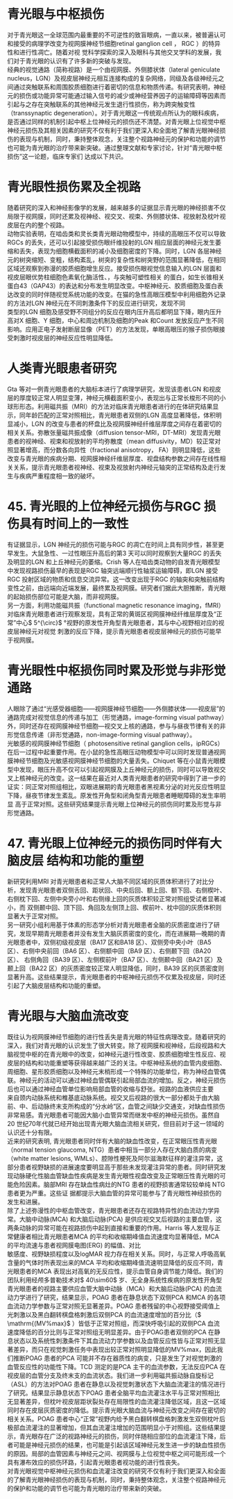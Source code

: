 # 青光眼与中枢损伤  
对于青光眼这一全球范围内最重要的不可逆性的致盲眼病，一直以来，被普遍认可和接受的病理学改变为视网膜神经节细胞retinal ganglion cell ， RGC ）的特异性和进行性凋亡。随着对视 觉科学探索的深入及眼科与其他交叉学科的发展，我们对于青光眼的认识有了许多新的突破与发现。  
经典的视觉通路（简称视路）是一个由视网膜、外侧膝状体（lateral geniculate nucleus，LGN）及视皮层神经元相互连接构成的复杂网络，同级及各级神经元之间通过突触联系和周围胶质细胞进行着密切的信息和物质传递。有研究表明，神经元的损伤或功能异常可能通过输入信号的减少或神经营养因子的运输障碍等因素而引起与之存在突触联系的其他神经元发生退行性损伤，称为跨突触变性（transsynaptic degeneration）。对于青光眼这一传统观点所认为的眼科疾病，是否通过同样的机制引起中枢上位神经元的损伤还不清楚。对青光眼上位视觉中枢神经元损伤及其相关因素的研究不仅有利于我们更深入和全面地了解青光眼神经损伤的表现与机制，同时，秉持整体观念，关注整个视路神经元的保护和功能的调节也可能为青光眼的治疗带来新突破。通过整理文献和专家讨论，针对“青光眼中枢损伤”这一论题，临床专家们 达成以下共识。  
#  青光眼性损伤累及全视路  
随着研究的深入和神经影像学的发展，越来越多的证据显示青光眼的神经损害不仅局限于视网膜，同时还累及视神经、视交叉、视束、外侧膝状体、视放射及枕叶视皮层在内的整个视路。  
动物实验表明，在啮齿类和灵长类青光眼动物模型中，持续的高眼压不仅可以导致RGCs 的丢失，还可以引起接受损伤眼纤维投射的LGN 相应层面的神经元发生萎缩和丢失，表现为细胞横截面积的减小及细胞密度的下降。同时，LGN 各层神经元的树突缩短、变粗，结构紊乱，树突的复杂性和树突野的范围显著降低，在相同区域还观察到弥漫的胶质细胞增生反应。接受损伤眼视觉信息输入的LGN 层面和视皮层眼优势柱细胞色素氧化酶活性、，与突触可塑性相关 的蛋白，如生长锥相关蛋白43（GAP43）的表达和分布发生明显改变。中枢神经元、胶质细胞及蛋白表达改变的同时伴随视觉系统功能的改变。在猫的急性高眼压模型中利用细胞外记录的方法对LGN 神经元在不同刺激条件下的反应进行研究，发现不同  
类型的LGN 细胞及感受野不同组分的反应在眼内压升高后都明显下降，眼内压升高对X 细胞、Y 细胞，中心和周边机制及细胞的Peak 和Count 发放反应产生不同影响。应用正电子发射断层显像（PET）的方法发现，单眼高眼压的猴子损伤眼接受刺激时视皮层的神经反应性明显降低。  
#  人类青光眼患者研究  
Gta 等对一例青光眼患者的大脑标本进行了病理学研究，发现该患者LGN 和视皮层的厚度较正常人明显变薄，神经元横截面积变小，表现出与正常长梭形不同的小球形形态。利用磁共振（MRI）的方法对临床青光眼患者进行的在体研究结果显示，同年龄匹配的正常对照相比，青光眼患者双侧的LGN 高度显著降低，体积明显减小，LGN 的改变与患者的杯盘比及视网膜神经纤维层厚度之间存在着密切的相关关系。弥散张量磁共振成像（diffusion tensor-MRI，DT-MRI）发现青光眼患者的视神经、视束和视放射的平均弥散度（mean diffusivity，MD）较正常对照显著增高，而分数各向异性（fractional anisotropy， FA）则明显降低，这些改变与青光眼的疾病分期、视网膜神经纤维层厚度、视盘结构参数之间存在线性相关关系，提示青光眼患者视神经、视束及视放射内神经元轴突的正常结构及走行发生与疾病严重程度相一致的破坏。  
# 45. 青光眼的上位神经元损伤与RGC 损伤具有时间上的一致性  
有证据显示，LGN 神经元的损伤可能与RGC 的凋亡在时间上具有同步性，甚至更早发生。大鼠急性、一过性眼压升高后的第3 天可以同时观察到大量RGC 的丢失及明显的LGN 和上丘神经元的萎缩。Crish 等人在啮齿类动物的自发青光眼模型中发现视路损伤最早的表现是RGC 轴突远端顺行性轴浆运输障碍，即LGN 接受RGC 投射区域的物质和信息交流异常。这一改变出现于RGC 的轴突和突触前结构变性之前，由远端向近端发展，最终累及视网膜。研究者们据此大胆推断，青光眼的起始损伤部位可能是大脑，而非视网膜。  
另一方面，利用功能磁共振（functional magnetic resonance imaging，fMRI）对临床青光眼患者进行观察发现，具有正常的黄斑区视网膜神经纤维层厚度及“正常”中心$ 5^{\circ}$    °视野的原发性开角型青光眼患者，其与中心视野相对应的视皮层神经元对视觉 刺激的反应下降，提示青光眼患者视皮层神经元的损伤可能早于视网膜。  
#  青光眼性中枢损伤同时累及形觉与非形觉通路  
人眼除了通过“光感受器细胞——视网膜神经节细胞——外侧膝状体——视皮层”的通路完成对视觉信息的传递与加工（形觉通路，image-forming visual pathway）外，同时还存在视网膜神经节细胞—视交叉上核的通路，参与与昼夜节律有关的非形觉信息传递（非形觉通路，non-image-forming visual pathway）。  
光敏感的视网膜神经节细胞（ photosensitive retinal ganglion  cells，ipRGCs）在后一过程中起重要作用。在小鼠的急性高眼压动物模型中可以同时发现普通视网膜神经节细胞及光敏感视网膜神经节细胞的大量丢失。Chiquet 等在小鼠青光眼模型中发现，眼压升高不仅可以引起视网膜及上丘神经元的损伤，同时可以导致视交叉上核神经元的改变。这一结果在最近对人类青光眼患者的研究中得到了进一步的证实：同正常对照组相比，双眼进展期的青光眼患者黑视素分泌的对光反应性明显下降，昼夜节律发生紊乱。原发性开角型和闭角型青光眼患者睡眠障碍的发生率明显 高于正常对照。这些研究结果提示青光眼上位神经元的损伤同时累及形觉与非形觉通路。  
# 47.  青光眼上位神经元的损伤同时伴有大脑皮层 结构和功能的重塑  
新研究利用MRI 对青光眼患者和正常人大脑不同区域的灰质体积进行了对比分析，发现青光眼患者双侧舌回、距状回、中央后回、额上回、额下回、右侧楔叶、右侧枕下回、左侧中央旁小叶和右侧缘上回的灰质体积较正常对照组受试者显著减小，而 双侧颞中回、顶下回、角回及左侧顶上回、楔前叶、枕中回的灰质体积则显著大于正常对照。  
另一研究小组利用基于体素的形态学分析对青光眼患者全脑的灰质密度进行了研究，发现早期青光眼患者并没有发生大脑灰质密度的变化，而在进展期—晚期的青光眼患者中，双侧初级视皮层（BA17 区和BA18 区）、双侧旁中央小叶（BA5 区）、右侧中央前回（BA6 区）、右侧额中回（BA9 区）、右侧颞下回（BA20区）、 右侧角回（BA39 区）、左侧楔前叶（BA7 区）、左侧颞中回（BA21 区）及颞上回（BA22 区）的灰质密度较正常人明显降低，同时，BA39 区的灰质密度则显著升高。这些结果提示，青光眼患者的中枢神经元损伤不仅累及视皮层，同时还引起了大脑皮层结构和功能的重塑。  
#  青光眼与大脑血流改变  
既往认为视网膜神经节细胞的进行性丢失是青光眼的特征性病理改变。随着研究的深入，我们对青光眼的认识发生了很大转变。除了视网膜和视神经，后段视路和大脑视觉中枢的在青光眼中的改变，如神经元退行性改变、胶质细胞增生性反应、视皮层的结构和功能重塑等获得越来越广泛的关注。中枢神经系统的血管内皮细胞、周细胞、星形胶质细胞以及神经元末梢形成一个特殊的功能单位，称为神经血管偶联。神经元的活动可以通过神经血管偶联引起局部血流的增加。反之，神经元损伤后也可以通过神经血管单位影响局部血管的收缩与舒张。视路的血液供应主要  
来自颈内动脉系统和椎基底动脉系统。视交叉后视路的很大一部分都处于由大脑前、中、后动脉终末支所构成的“分水岭”区，血管之间缺少交通支，对缺血性损伤非常易感。青光眼患者可能因大脑小血管异常而继发中枢的神经元损伤。虽然自20 世纪70年代就已经开始出现青光眼大脑血流相关研究，但目前对于这一领域的认识还十分有限。  
近来的研究表明, 青光眼患者同时伴有大脑的缺血性改变，在正常眼压性青光眼（normal tension glaucoma, NTG）患者中相当一部分人存在大脑白质的病变（white matter lesions, WMLs）、腔隙性梗死及阿尔滋海默征样的灌注异常，这部分患者视野缺损的进展速度要明显高于那些未发现灌注异常的患者。同时研究发现动脉硬化性脑血管缺血性疾病是发生青光眼性视盘改变及正常眼压性青光眼的可能危险因素。脑部MRI 存在缺血性病灶的NTG  患者的视野损害通常较较单纯 NTG  患者更为严重。这些证 据都提示大脑血管的异常可能参与了青光眼性神经损伤的发生和进展。  
除了上述弥漫性的中枢血管改变，青光眼患者还存在视路特异性的血流动力学异常。大脑中动脉(MCA) 和大脑后动脉(PCA) 是供应视交叉后视路的主要血管，这两条动脉的异常可能在视路损伤中起到直接和重要的作用。Harris 等人发现与正常健康者相比青光眼患者MCA 的平均和收缩期峰值血流速度均显著降低，MCA 的平均流速与患者视网膜电图(ERG) 的幅值、对比  
敏感度、视野缺损程度以及logMAR 视力存在相关关系。同时，与正常人呼吸高氧含量的气体时所表现出来的MCA 平均和收缩期峰值流速明显降低的反应不同，青光眼患者的MCA 表现出对高氧的无反应性，提示血管自身调节能力降低。我们的团队利用经颅多普勒技术对$ 40\sim60$  岁、无全身系统性疾病的原发性开角型青光眼患者的视路主要供应血管大脑中动脉（MCA）和大脑后动脉(PCA) 的血流动力学进行了研究，结果显示，POAG 患者在静息状态下双侧PCA 和MCA 的各项血流动力学参数与正常对照无显著差异。POAG 患者残留的中心视野接受阈值上光刺激以及黑白翻转棋盘格刺激后双侧PCA 的血流速度增加的百分比（$ \mathrm{(MV\%max}$    ）皆低于正常对照组，而深快呼吸引起的双侧PCA 血流速度降低的百分比则与正常对照组无明显差异。由于POAG患者双侧的PCA 在静息状态以及系统性刺激条件下其血流动力学参数以及血管反应性皆与正常对照无显著差异，而只在视觉刺激任务中表现出较正常对照明显降低的MV%max，因此我们推断POAG 患者的PCA 可能并不存在器质性的病变，只是发生了对视觉刺激的血管反应性的功能性下降。TCD 测定的是PCA 主干的血流参数，无法反应PCA 在视皮层的血管分支及终末支的血流状态。我们进一步利用磁共振动脉自旋标记（ASL）的方法对POAG 患者在静息以及视觉刺激状态下大脑血流灌注的情况进行了研究。结果显示静息状态下POAG 患者全脑平均血流灌注水平与正常对照相比无显著差异，但枕叶视皮层距状裂处存在局限性的血流灌注降低区域，且这一区域同时存在皮层灰质密度的降低。提示青光眼大脑血流与神经元改变之间存在密切的相关关系。POAG 患者中心“正常”视野内给予黑白翻转棋盘格刺激发生双侧枕叶后极部血流灌注的显著增加，但其血流灌注增加的范围明显小于对照组。这些结果提示，青光眼存在广泛的视路神经元的损伤，同时伴随相应部位的血流灌注下降，后者可能是神经元损伤的结果，也可能是引起该区域神经元发生进一步的缺血性损伤的原因。局部的血管因素与神经元之间、视网膜与上位视觉中枢之间可能形成一个具有瀑布效应的损伤环路，引起青光眼患者视功能的进行性丧失。  
对青光眼视觉中枢神经元损伤和血流灌注改变的研究不仅有利于我们更深入和全面的了解青光眼神经损伤的表现与机制，同时，秉持整体观念，关注整个视路神经元的保护和功能的调节也可能为青光眼的治疗带来新的突破。  
